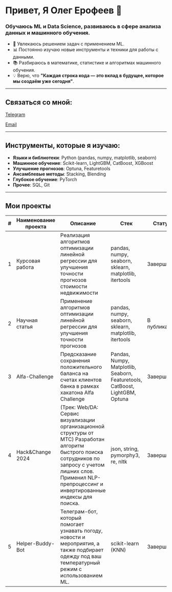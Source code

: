 # Привет, Я Олег Ерофеев 👋

### Обучаюсь ML и Data Science, развиваюсь в сфере анализа данных и машинного обучения.

- 🚀 Увлекаюсь решением задач с применением ML.  
- 📊 Постоянно изучаю новые инструменты и техники для работы с данными.  
- 📚 Разбираюсь в математике, статистике и алгоритмах машинного обучения.  
- 💡 Верю, что **"Каждая строка кода — это вклад в будущее, которое мы создаём уже сегодня"**.  

---

## Связаться со мной:

[Telegram](https://t.me/username)  

[Email](lionbolshoe@yandex.u)

---

## Инструменты, которые я изучаю:
- **Языки и библиотеки**: Python (pandas, numpy, matplotlib, seaborn)  
- **Машинное обучение**: Scikit-learn, LightGBM, CatBoost, XGBoost
- **Улучшение прогнозов**: Optuna, Featuretools  
- **Ансамблевые методы**: Stacking, Blending
- **Глубокое обучение**: PyTorch
- **Прочее**: SQL, Git  

---

## Мои проекты

| #  | Наименование проекта                                                   | Описание                                                                                          | Стек                                                                                          | Статус      | Видимость |
|----|------------------------------------------------------------------------|---------------------------------------------------------------------------------------------------|--------------------------------------------------------------------------------------------------|-------------|------------|
| 1  | Курсовая работа                                           | Реализация алгоритмов оптимизации линейной регрессии для улучшения точности прогнозов стоимости недвижимости  | pandas, numpy, seaborn, sklearn, matplotlib, itertools                                     | Завершено | Private    |
| 2  | Научная статья                                             | Применение алгоритмов оптимизации линейной регрессии для улучшения точности прогнозов | pandas, numpy, seaborn, sklearn, matplotlib, itertools                                     | В публикации | Private    |
| 3  | Alfa-Challenge                                                           | Предсказание сохранения положительного баланса на счетах клиентов банка в рамках хакатона Alfa Challenge | Pandas, Numpy, Matplotlib, Seaborn, Featuretools, CatBoost, LightGBM, Optuna                     | Завершено | Private    |
| 4  | Hack&Change 2024                                                         | (Трек: Web/DA: Сервис визуализации организационной структуры от МТС) Разработан алгоритм быстрого поиска сотрудников по запросу с учетом лишних слов. Применил NLP-препроцессинг и инвертированные индексы для поиска. | json, string, pymorphy3, re, nltk                                                              | Завершено | Public     |
| 5  | Helper-Buddy-Bot                                                        | Телеграм-бот, который помогает узнавать погоду, новости и мероприятия, а также подбирает одежду под ваш температурный режим с использованием ML. | scikit-learn (KNN)                                                                             | Завершено | Public    |
